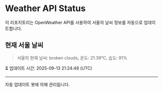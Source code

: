 
# Weather API Status

이 리포지토리는 OpenWeather API를 사용하여 서울의 날씨 정보를 자동으로 업데이트합니다.

## 현재 서울 날씨
> 서울의 현재 날씨: broken clouds, 온도: 21.39°C, 습도: 91%

⏳ 업데이트 시간: 2025-09-13 21:24:48 (UTC)

---
자동 업데이트 봇에 의해 관리됩니다.
